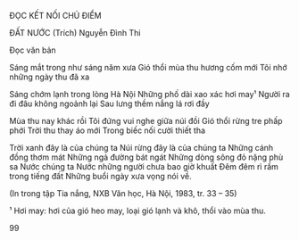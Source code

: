 ĐỌC KẾT NỐI CHỦ ĐIỂM

ĐẤT NƯỚC
(Trích)
Nguyễn Đình Thi

Đọc văn bản

Sáng mắt trong như sáng năm xưa
Gió thổi mùa thu hương cốm mới
Tôi nhớ những ngày thu đã xa

Sáng chớm lạnh trong lòng Hà Nội
Những phố dài xao xác hơi may¹
Người ra đi đâu không ngoảnh lại
Sau lưng thềm nắng lá rơi đầy

Mùa thu nay khác rồi
Tôi đứng vui nghe giữa núi đồi
Gió thổi rừng tre phấp phới
Trời thu thay áo mới
Trong biếc nối cười thiết tha

Trời xanh đây là của chúng ta
Núi rừng đây là của chúng ta
Những cánh đồng thơm mát
Những ngả đường bát ngát
Những dòng sông đỏ nặng phù sa
Nước chúng ta
Nước những người chưa bao giờ khuất
Đêm đêm rì rầm trong tiếng đất
Những buổi ngày xưa vọng nói về.

(In trong tập Tia nắng, NXB Văn học, Hà Nội, 1983, tr. 33 – 35)

¹ Hơi may: hơi của gió heo may, loại gió lạnh và khô, thổi vào mùa thu.

99